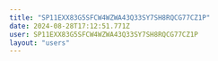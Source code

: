 ```yaml
---
title: "SP11EXX83G5SFCW4WZWA43Q33SY7SH8RQCG77CZ1P"
date: 2024-08-28T17:12:51.771Z
user: SP11EXX83G5SFCW4WZWA43Q33SY7SH8RQCG77CZ1P
layout: "users"
---
```

    
